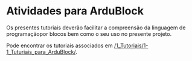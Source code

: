 
# Atividades para ArduBlock

Os presentes tutoriais deverão facilitar a compreensão da linguagem de programaçãopor blocos bem como o seu uso no presente projeto.

Pode encontrar os tutoriais associados em [/1_Tutoriais/1-1_Tuturiais_para_ArduBlock/](https://github.com/ipleiria-robotics/iModBot/tree/master/1_Tutoriais/1-1_Tuturiais_para_ArduBlock).
